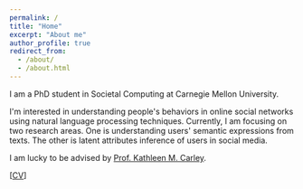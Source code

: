 ```yaml
---
permalink: /
title: "Home"
excerpt: "About me"
author_profile: true
redirect_from: 
  - /about/
  - /about.html
---
```


I am a PhD student in Societal Computing at Carnegie Mellon University.

I'm interested in understanding people's behaviors in online social networks using natural language processing techniques. Currently, I am focusing on two research areas. One is understanding users' semantic expressions from texts. The other is latent attributes inference of users in social media.

I am lucky to be advised by [Prof. Kathleen M. Carley](http://www.casos.cs.cmu.edu/bios/carley/carley.html).

[[CV](https://binxuan.github.io/files/cv.pdf)]
